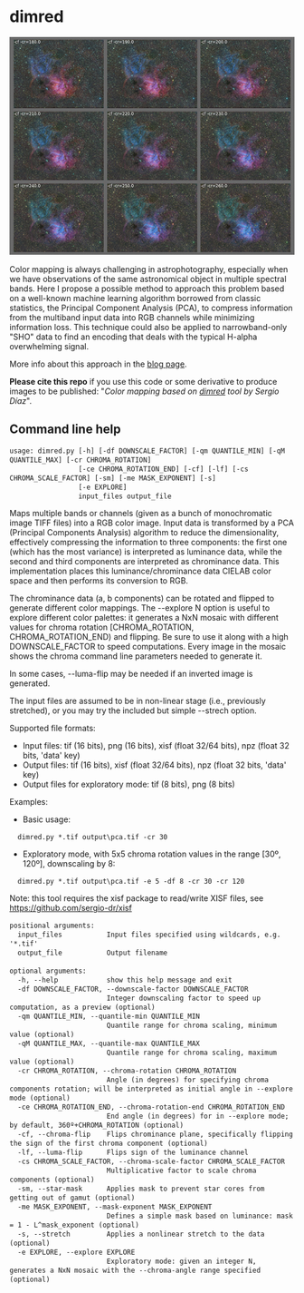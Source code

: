 # dimred

![PCA](./pca.jpg) 

Color mapping is always challenging in astrophotography, especially when we have observations of the same astronomical object in multiple spectral bands. Here I propose a possible method to approach this problem based on a well-known machine learning algorithm borrowed from classic statistics, the Principal Component Analysis (PCA), to compress information from the multiband input data into RGB channels while minimizing information loss. This technique could also be applied to narrowband-only "SHO" data to find an encoding that deals with the typical H-alpha overwhelming signal. 

More info about this approach in the [blog page](https://expandingastro.blogspot.com/2021/12/multiband-mapping-for-astrophotography.html). 

**Please cite this repo** if you use this code or some derivative to produce images to be published: "*Color mapping based on [dimred](https://github.com/sergio-dr/dimred_astro) tool by Sergio Díaz*". 


## Command line help

```
usage: dimred.py [-h] [-df DOWNSCALE_FACTOR] [-qm QUANTILE_MIN] [-qM QUANTILE_MAX] [-cr CHROMA_ROTATION]
                 [-ce CHROMA_ROTATION_END] [-cf] [-lf] [-cs CHROMA_SCALE_FACTOR] [-sm] [-me MASK_EXPONENT] [-s]
                 [-e EXPLORE]
                 input_files output_file
```

Maps multiple bands or channels (given as a bunch of monochromatic image TIFF files) into a RGB color image.
Input data is transformed by a PCA (Principal Components Analysis) algorithm to reduce the dimensionality,
effectively compressing the information to three components: the first one (which has the most variance) is
interpreted as luminance data, while the second and third components are interpreted as chrominance data.
This implementation places this luminance/chrominance data CIELAB color space and then performs its
conversion to RGB.

The chrominance data (a, b components) can be rotated and flipped to generate different color mappings.
The --explore N option is useful to explore different color palettes: it generates a NxN mosaic with different
values for chroma rotation [CHROMA_ROTATION, CHROMA_ROTATION_END) and flipping. Be sure to use it along with
a high DOWNSCALE_FACTOR to speed computations. Every image in the mosaic shows the chroma command line
parameters needed to generate it.

In some cases, --luma-flip may be needed if an inverted image is generated.

The input files are assumed to be in non-linear stage (i.e., previously stretched), or you may try the included
but simple --strech option.

Supported file formats:
* Input files: tif (16 bits), png (16 bits), xisf (float 32/64 bits), npz (float 32 bits, 'data' key)
* Output files: tif (16 bits), xisf (float 32/64 bits), npz (float 32 bits, 'data' key)
* Output files for exploratory mode: tif (8 bits), png (8 bits)

Examples:
* Basic usage:
```
  dimred.py *.tif output\pca.tif -cr 30
```

* Exploratory mode, with 5x5 chroma rotation values in the range [30º, 120º], downscaling by 8:
```
  dimred.py *.tif output\pca.tif -e 5 -df 8 -cr 30 -cr 120
```

Note: this tool requires the xisf package to read/write XISF files, see https://github.com/sergio-dr/xisf

```
positional arguments:
  input_files           Input files specified using wildcards, e.g. '*.tif'
  output_file           Output filename

optional arguments:
  -h, --help            show this help message and exit
  -df DOWNSCALE_FACTOR, --downscale-factor DOWNSCALE_FACTOR
                        Integer downscaling factor to speed up computation, as a preview (optional)
  -qm QUANTILE_MIN, --quantile-min QUANTILE_MIN
                        Quantile range for chroma scaling, minimum value (optional)
  -qM QUANTILE_MAX, --quantile-max QUANTILE_MAX
                        Quantile range for chroma scaling, maximum value (optional)
  -cr CHROMA_ROTATION, --chroma-rotation CHROMA_ROTATION
                        Angle (in degrees) for specifying chroma components rotation; will be interpreted as initial angle in --explore mode (optional)
  -ce CHROMA_ROTATION_END, --chroma-rotation-end CHROMA_ROTATION_END
                        End angle (in degrees) for in --explore mode; by default, 360º+CHROMA_ROTATION (optional)
  -cf, --chroma-flip    Flips chrominance plane, specifically flipping the sign of the first chroma component (optional)
  -lf, --luma-flip      Flips sign of the luminance channel
  -cs CHROMA_SCALE_FACTOR, --chroma-scale-factor CHROMA_SCALE_FACTOR
                        Multiplicative factor to scale chroma components (optional)
  -sm, --star-mask      Applies mask to prevent star cores from getting out of gamut (optional)
  -me MASK_EXPONENT, --mask-exponent MASK_EXPONENT
                        Defines a simple mask based on luminance: mask = 1 - L^mask_exponent (optional)
  -s, --stretch         Applies a nonlinear stretch to the data (optional)
  -e EXPLORE, --explore EXPLORE
                        Exploratory mode: given an integer N, generates a NxN mosaic with the --chroma-angle range specified (optional)
```
